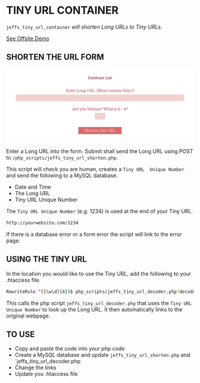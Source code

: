 # TINY URL CONTAINER

`jeffs_tiny_url_container` _will shorten Long URLs to Tiny URLs._

[See Offsite Demo](http://www.jeffryadecola.com/my-php-containers/index.php?container_name=jeffs_tiny_url_container)

## SHORTEN THE URL FORM

![IMAGE - jeffs_tiny_url_container - IMAGE](../docs/pics/jeffs_tiny_url_container.jpg)

Enter a Long URL into the form. Submit shall send
the Long URL using POST to `/php_scripts/jeffs_tiny_url_shorten.php`.

This script will check you are human, creates a `Tiny URL 
Unique Number` and send the following to a MySQL database.

* Date and Time
* The Long URL
* Tiny URL Unique Number 

The `Tiny URL Unique Number` (e.g. 1234) is used at the end of your Tiny URL.

```bash
http://yourwebsite.com/1234
```

If there is a database error or a form error the script will link
to the error page.

## USING THE TINY URL

In the location you would like to use the Tiny URL, add the following to your 
.htaccess file.

```bash
RewriteRule ^([\w\d]{4})$ php_scripts/jeffs_tiny_url_decoder.php?decode=$1 [L]
```
This calls the php script `jeffs_tiny_url_decoder.php` that uses 
the `Tiny URL Unique Number` to look up the Long URL.  It then automatically 
links to the original webpage.

## TO USE

* Copy and paste the code into your php code 
* Create a MySQL database and update `jeffs_tiny_url_shorten.php` and
`jeffs_tiny_url_decoder.php
* Change the links
* Update you .htaccess file
